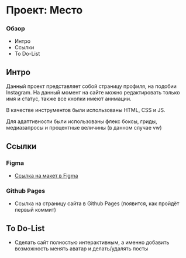 # Проект: Место

### Обзор

* Интро
* Ссылки
* To Do-List

## Интро

Данный проект представляет собой страницу профиля, на подобии Instagram. На данный момент на сайте можно редактировать только имя и статус, также все кнопки имеют анимации.

В качестве инструментов были использованы HTML, CSS и JS.

Для адаптивности были использованы флекс боксы, гриды, медиазапросы и процентные величины (в данном случае vw)

## Ссылки

### Figma

* [Ссылка на макет в Figma](https://www.figma.com/file/2cn9N9jSkmxD84oJik7xL7/JavaScript.-Sprint-4?node-id=0%3A1)

### Github Pages

* Ссылка на страницу сайта в Github Pages (появится, как пройдёт первый коммит)

## To Do-List

* Сделать сайт полностью интерактивным, а именно добавить возможность менять аватар и делать/удалять посты